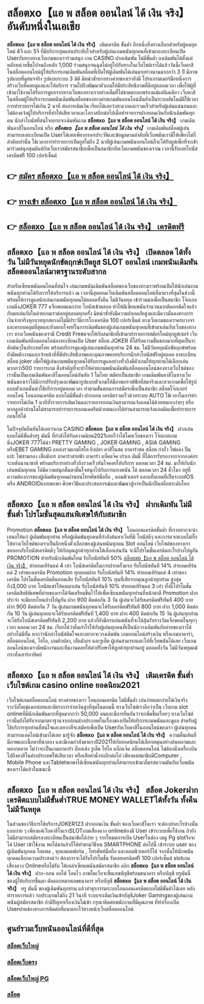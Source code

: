 # สล็อตxo【แอ พ สล็อต ออนไลน์ ได้ เงิน จริง】   อันดับหนึ่งในเอเชีย 

**สล็อตxo【แอ พ สล็อต ออนไลน์ ได้ เงิน จริง】** เติมเครดิต ขั้นต่ำ  อีกหนึ่งสิ่งทางเลือกสำหรับผู้คนยุคใหม่ 4จี และ 5จี ที่มีบริการสุดแสนประทับใจสำหรับผู้เล่นเกมพนันทุกคนที่เข้ามาลงทะเบียนเปิด Userกับทางทางเว็บเกมของเราร่วมสนุก เกม CASINO  ฝากเดิมพัน ไม่มีขั้นต่ำ ลงเดิมพันได้ตั้งแต่ หลักหน่วยขึ้นไปจนถึงหลัก 1,000 ร่วมสนุกจนฉุดไม่อยู่ไปกับทางในเว็บไซต์เราได้แล้ววันนี้เว็บคาสิโนสล็อตออนไลน์ผู้ให้บริการเกมเดิมพันสล็อตที่เปิดให้ผู้เดิมพันได้เล่นมาอย่างนานมากกว่า 3 ปี มีภาพรูปแบบที่ดูสมจจริง รูปแบบระบบ 3 มิติ
มิหนำซ้ำทางทางค่ายของเรายังมี โปรแกรมเมอร์มือหนึ่งการสร้างเว็บที่คอยดูแลและให้บริการ  รวมไปถึงพัฒนาตัวเกมให้มีประสิทธิภาพที่ดีอยู่ตลอดเวลา เพื่อให้ผู้ที่เข้ามาใช้งานได้รับการดูแลจากทางเว็บของทางเราอย่างเต็มที่ไม่ขาดตกบกพร่องแม้แต่นิดเดียว เว็บคาสิโนสล็อตผู้ให้บริการเกมพนันเดิมพันสล็อตของทางค่ายเกมพันออนไลน์นั้นยังเป็นระบบอัตโนมัติใช้เวลาการทำรายการไม่เกิน 2 นาที ต่อการเติมเงิน เรียกได้เลยว่าสะดวกและรวดเร็วสำหรับผู้เล่นแน่นอนและไม่ต้องแจ้งผู้ให้บริการที่ทำให้เสียเวลาและโอกาสอีกต่อไปเมื่อทำรายการฝากยอดเงินกับนักเดิมพันทุกคน
นักล่าโบนัสที่สนใจอยากจะเดิมพันเกม **สล็อตxo【แอ พ สล็อต ออนไลน์ ได้ เงิน จริง】** เกมเดิมพันคาสิโนออนไลน์ หรือ ***สล็อตxo【แอ พ สล็อต ออนไลน์ ได้ เงิน จริง】*** เกมเดิมพันสล็อตผู้เล่นสามารถลงทะเบียนเปิด Userได้เลยเพียงกรอกประวัติและข้อมูลตามลำดับที่เว็บพนันเรามีให้เพียงไม่กี่ลำดับเท่านั้น ใช้เวลาการทำรายการเปิดยูสไม่ถึง 2 นาทีผู้เล่นเกมพนันออนไลน์ก็จะได้รับยูสเพื่อที่จะเข้ามาร่วมสนุกสุดมันส์กับเว็บเราสมัครสมาชิกเพื่อเป็นสมาชิกกับเว็บเกมพนันของเราณ เวลานี้รับเลยโบนัสเครดิตฟรี 100 เปอร์เซ็นต์

## 👉 [สมัคร สล็อตxo【แอ พ สล็อต ออนไลน์ ได้ เงิน จริง】](https://archa888.com/)
## 👉 [ทางเข้า สล็อตxo【แอ พ สล็อต ออนไลน์ ได้ เงิน จริง】](https://archa888.com/)
## 👉 [สล็อตxo【แอ พ สล็อต ออนไลน์ ได้ เงิน จริง】 เครดิตฟรี](https://archa888.com/)

## สล็อตxo【แอ พ สล็อต ออนไลน์ ได้ เงิน จริง】 เปิดตลอด ได้ทั้งวัน ไม่มีวันหยุดนักขัตฤกษ์เปิดยูส SLOT ออนไลน์ เกมพนันเดิมพันสล็อตออนไลน์มาตรฐานระดับสากล

สำหรับเซียนพนันคนไหนที่สนใจ เล่นเกมพนันเดิมพันสล็อตของเว็บของทางเราพร้อมเปิดให้นักเล่นเกมพนันทุกท่านได้รับการให้บริการแล้ว ณ เวลานี้สุดยอดเว็บเดิมพันสล็อตออนไลน์ที่มาแรงที่สุดในช่วงนี้ พร้อมให้การดูแลนักเล่นเกมพนันทุกคนได้ตลอดทั้งคืน ไม่มีวันหยุด เข้าร่วมมาเพื่อเป็นสมาชิก โจ๊กเกอเกมมิ่งJOKER 777 แจ็กพอตแตกง่าย โบนัสเข้าตลอด ทำให้มีเซียนพนันจำนวนมากติดอกติดใจแล้วกับมาเล่นกับในค่ายเกมเราต่ออยู่ตลอดทุกครั้ง มิหนำซ้ำยังมีความปลอดภัยสูงและมีความั่นคงทางการเงินจ่ายจริงทุกบาททุกสตางค์ไม่มีประวัติการโกงเครดิต 100 เปอร์เซ็นต์ ทางเว็บเกมของเราครบวงจรและครอบคลุมที่สุดและยังตอบโจทย์ในการเดิมพันของผู้เล่นเกมพนันทุกคนที่เข้ามาเล่นกับเว็บของทางเรา
ทางเว็บพนันของเรามี Credit Freeแจกให้กับสมาชิกที่เข้ามาทำรายการสมัครใหม่ทุกยูสเซอร์ เว็บเกมเดิมพันสล็อตออนไลน์ลงทะเบียนเปิด User สล็อต JOKER ที่ได้รับความชื่นชอบมากที่สุดเป็นระดับต้นๆในประเทศไทย พร้อมบริการดูแลผู้เล่นเกมพนันทุกท่าน 24 ชม. ไม่มีวันหยุดนักขัตฤกษ์พร้อมยังมีพนักงานและเจ้าหน้าที่ที่มีประสิทธิภาพและคุณภาพคอยบริการนักล่าโบนัสฟรีอยู่ตลอด ลงทะเบียน สล็อต joker เพื่อให้ผู้เล่นเกมพนันทุกคนได้รับการดูแลอย่างทั่วถึงมีตัวเกมให้ทุกท่านได้เลือกเล่นมากกว่า500 รายการเกม
สิ่งสำคัญที่จะทำให้ค่ายเกมพนันเดิมพันสล็อตออนไลน์ของทางเว็บไซต์ของเรานั้นเป็นเกมเดิมพันคาสิโนออนไลน์อันดับ 1 ในไทย สมัครเป็นสมาชิก  เกมเดิมพันคาสิโนทางเว็บพนันของเราได้มีการปรับปรุงและพัฒนารูปแบบตัวเกมให้มีภาพกราฟฟิกที่สมจริงและสวยงามเพื่อให้รูปแบบตัวเกมนั้นน่าใช้บริการอยู่ตลอดเวลา ทำตามขั้นตอนการสมัครเพื่อเป็นสมาชิก สล็อตโจ๊กเกอร์ออนไลน์ โอนถอนเครดิต แบบไม่มีขั้นต่ำ ฝากถอน เครดิตรวดเร็วด้วยระบบ AUTO ใช้เวลาในการทำรายการไม่เกิน 1 นาทีทั้งรายการเติมเงินและรายการถอนเงินสามารถแจ้งถอนได้ด้วยตนเองง่ายๆ หรือหากลูกค้าท่านใดไม่สามารถทำรายการถอนเคดริตด้วยตนเองได้ท่านสามารถแจ้งแอดมินเพื่อทำรายการถอนให้ได้

ในปัจจุบันยืนยันได้เลยว่าเกม CASINO **สล็อตxo【แอ พ สล็อต ออนไลน์ ได้ เงิน จริง】** ฝากเล่นแบบไม่มีขั้นต่ำทรู มันนี่ ที่กำลังได้รับความนิยม2021เลยก็ว่าได้โดยเว็บของเรา โจ๊กเกอเกมมิ่งJOKER 777ได้นำ PRETTY GAMING , JOKER GAMING , ASIA GAMING หรือEBET GAMING แหล่งรวมเกมไฮโล ยิงปลา คาสิโนสด บาคาร่าสด สล็อต กำถั่ว ไพ่แคง ปั่นแปะ ไพ่สามกอง เสือมังกร บาคาร่าสายฟ้า บาคาร่า แบ็คแจ๊ค เก้าเก ดัมมี่ ที่ได้การรับรองจากจากองค์กรระบดับนานาชาติ พร้อมบริการอย่างทั่วถึงรวดเร็วทันใจคอยให้บริการ ตลอดเวลา 24 ชม. มาให้กับนักเล่นพนันทุกคน ได้มีความสนุกตื่นตาตื่นใจสนุกไปกับการแทงพนัน ได้ ตลอดเวลา 24 ชั่วโมง อยู่ที่ความต้องการของผู้เดิมพันทุกคนผ่านบนโทรศัพท์มือถือ , คอมพิวเตอร์ และแท็บเลตที่เป็นระบบIOS หรือ ANDROIDแบบพกพา ศึกษาวิธีและประสบการณ์และพัฒนาสู่การเป็นนักปั่นสล็อตระดับโลก

## สล็อตxo【แอ พ สล็อต ออนไลน์ ได้ เงิน จริง】 ฝากเดิมพัน ไม่มีขั้นต่ำ โปรโมชั่นสุดแสนพิเศษให้กับสมาชิก

 Promotion  **สล็อตxo【แอ พ สล็อต ออนไลน์ ได้ เงิน จริง】** โอนถอนเครดิตขั้นต่ำ ที่เราอยากจะนำเสนอให้แก่  ผู้เดิมพันทุกท่าน หรือผู้เดิมพันทุกคนที่กำลังค้นหาเว็บที่มี โบนัสดีๆ และการแจกแบบไม่กั๊ก ให้ทางเว็บไซต์ของเราเป็นอีกหนึ่งตัวเลือกของผู้เล่นพนันทุกคน Slot ออนไลน์ เว็บไซต์ของทางเรา ขอบอกกับโบนัสเครดิตดีๆ ให้กับคุณลูกค้าทุกท่านได้เลือกเล่นกัน จะมีโปรโมชั่นเครดิตอะไรบ้างไปดูกัน
 PROMOTION สำหรับนักเดิมพันใหม่ รับโบนัสทันที 50% [สล็อตxo【แอ พ สล็อต ออนไลน์ ได้ เงิน จริง】](https://archa888.com/) ทำยอดเทิร์นแค่ 4 เท่า
โบนัสเครดิตในการฝากครั้งแรก รับโบนัสทันที 14% ทำยอดเทิร์นแค่ 2 เท่าของเครดิต
 Promotion ทุกยอดฝาก รับโบนัสทันที 14% ทำยอดเทิร์นแค่ 4 เท่าของเครดิต
โปรโมชั่นเครดิตคืนยอดเสีย รับโบนัสทันที 10% ทุนที่เสียจากคุณลูกค้าทุกท่าน สูงสุดถึง3,000 บาท
โบนัสแชร์ให้คนมาเล่น รับโบนัสทันที 10% ทำยอดเทิร์นแค่ 3 เท่า
ทั้งนี้โปรโมชั่นเครดิตสิทธิพิเศษที่ค่ายของเราได้จัดเตรียมขึ้นไว้ให้เพื่อเซียนพนันทุกท่านที่หน้าตาดี  Promotion ฝากประจำ จะมีแบบไหนบ้างไปดูกัน
ฝาก 900 ติดต่อกัน 3 วัน ผู้เล่นจะได้รับเครดิตฟรีทันที 400 บาท
ฝาก 900 ติดต่อกัน 7 วัน ผู้เล่นเกมพนันทุกคนจะได้รับเครดิตฟรีทันที 800 บาท
ฝาก 1,000 ติดต่อกัน 10 วัน ผู้เล่นทุกคนจะได้รับเครดิตฟรีทันที 1,400 บาท
ฝาก 400 ติดต่อกัน 15 วัน ผู้เล่นทุกท่านจะได้รับโบนัสเครดิตฟรีทันที 2,200 บาท
แล้วก็ยังมีการเล่นพนันที่จะได้ลุ้นรับรางวัลแจ็กพอตในทุกๆเวลา ตลอดเวลา 24 ชม. เรียกได้ว่าคืนกำไรให้กับผู้เล่นทุกคนที่เป็นนักวางเดิมพันกับค่ายของเราได้อย่างไม่มีอั้น หากว่านักล่าโบนัสติดใจและอยากจะวางเดิมพัน เกมออนไลน์สร้างเงิน หรือเกมบาคาร่า, สล็อตออนไลน์, ไฮโล, เกมยิงปลา, เสือมังกร และรูเล็ต ผู้เล่นสามารถแตะไปที่เว็บพนันได้เลย เว็บเกมออนไลน์ของเรามีพนักงานและทีมงานคอยให้คำปรึกษาให้ลูกค้าทุกท่านอยู่ ตลอดทั้งวัน ไม่มีวันหยุดแม้กระทั่งเสาร์อาทิตย์

## สล็อตxo【แอ พ สล็อต ออนไลน์ ได้ เงิน จริง】 เติมเครดิต ขั้นต่ำ  เว็บไซต์เกม casino online ยอดนิยม2021

เว็บไซต์เกมสล็อตออนไลน์ ทางค่ายของเรา โอนถอนเครดิต ไม่มีขั้นต่ำ เล่นง่ายแตกง่ายได้เงินจริง รางวัลใหญ่แตกบ่อยและอัตราการจ่ายเงินสูงที่สุดในตอนนี้ ทางเว็บไซต์เราถือว่าเป็น เว็บเกม slot onlineที่มีนักเดิมพันมากที่สุดมากกว่า 50,000 คนและมีการยืนยันว่าจะเพิ่มขึ้นเรื่อยๆ ทางเว็บไซต์เรานั้นยังได้รับจากมาตราฐานจากบ่อนต่างประเทศในเรื่องของเปิดให้บริการเกมพนันและดูแล สำหรับผู้ใช้บริการทุกท่านที่สนใจและอยากที่จะสมัครเพื่อเปิด Userกับเว็บคาสิโนออนไลน์ของเรา ผู้เล่นทุกคนสามารถแอดไลน์เข้ามาได้เลย
	มารู้จัก **สล็อตxo【แอ พ สล็อต ออนไลน์ ได้ เงิน จริง】** ความตื่นเต้นที่มีภาพและเนื้อหาที่น่าลอง และมีเกมกำลังมาแรงปี2021ให้กับยอดนิยมได้เลือกหมุนอย่างล้นหลามและหลากหลาย  ไม่ว่าจะเป็นเกมบาคาร่า ป๊อกเด้ง รูเล็ต ไฮโล แบ็กแจ๊ค สล็อตออนไลน์ ไม่ต้องนั่งเครื่องบินไปถึงคาสิโนต่างประเทศให้เสียเวลา หรือเสียค่านั่งรถอีกต่อไป เพียงแค่สมาชิกมีComputer , Mobile Phone และTabletพกพาได้เซียนพนันทุกท่านก็สามารถเข้ามาลิ้มรสความมันกับเว็บพนันของเราได้แล้วในขณะนี้

## สล็อตxo【แอ พ สล็อต ออนไลน์ ได้ เงิน จริง】 สล็อต Jokerฝากเครดิตแบบไม่มีขั้นต่ำTRUE MONEY WALLETได้ทั้งวัน ทั้งคืน ไม่มีวันหยุด

ในส่วนของวิธีการใช้บริการJOKER123 ฝากถอนเงิน ขั้นต่ำ ของเว็บคาสิโนเรา จะต้องทำอะไรบ้างนั้น แบบง่าย ๆ เพียงแค่เว็บคาสิโนเราSLOTเกมเสี่ยงดวง onlineต้องมี User เข้าระบบเพื่อใช้งาน ถ้ายังไม่มีสามารถสมัครลงทะเบียนเป็นสมาชิกได้ง่าย ๆ จากโหมดการเปิด Userในช่อง เมนู Pg slotจึงจะได้ User เข้าใช้งาน พอได้มาแล้วก็ให้ทำตามวิธีบน SMARTPHONE ต่อไปนี้
เข้าระบบ user  ของผู้เดิมพันทุกคน ไอแพด , ทุกแพลตฟอร์ม , โทรศัพท์มือถือ และคอมพิวเตอร์ก็ได้
จากนั้นให้นักพนันทุกคนเลือกความประสงค์ว่า ต้องการจะได้รับโปรโมชั่น รับเลยเครดิตฟรี 100 เปอร์เซ็นต์ slotเกมเสี่ยงดวง Onlineหรือไม่รับ
ให้เหล่าเซียนพนันสมัครสมาชิก คลิก **สล็อตxo【แอ พ สล็อต ออนไลน์ ได้ เงิน จริง】** ฝาก-ถอน ออโต้ โอนไว ภาพในเว็บจะขึ้นเลขบัญชีพร้อมธนาคาร หรือบัญชี ทรูมันนี่ ของผู้ให้บริการขึ้นมา
คัดลอกหมายเลขธนาคาร หรือบัญชี **สล็อตxo【แอ พ สล็อต ออนไลน์ ได้ เงิน จริง】** ทรู มันนี่ ของผู้เดิมพันทุกท่าน แล้วทำธุรกรรมระบบโอนถอนเครดิตแบบไม่มีขั้นต่ำได้เลย
หลังทำรายการแล้ว รอประมาณไม่ถึง 21 วินาที ระบบจะเติมเงินเข้าบัญชีJoker Gamingของผู้เล่นเกมพนันผู้สมัครสมาชิก
ถ้ามีปัญหาเรื่องเงินไม่เข้า กรุณาติดต่อพนักงานที่มีคุณภาพ ที่ทำเรื่องเปิด Userผ่านช่องทางการติดต่อที่แนบเอาไว้ทางหน้าเว็บสล็อตออนไลน์

## ศูนย์รวมเว็บพนันออนไลน์ที่ดีที่สุด

### [สล็อตเว็บใหญ่](https://archa888.com/)
### [สล็อตเว็บตรง](https://slot168boy.com/)
### [สล็อตเว็บใหญ่ PG](https://archa888.com/)
### [สล็อต](https://atom.io/themes/%E0%B8%AA%E0%B8%A5%E0%B9%87%E0%B8%AD%E0%B8%95%E3%80%90%E0%B9%80%E0%B8%A7%E0%B9%87%E0%B8%9A%20%E0%B8%AA%E0%B8%A5%E0%B9%87%E0%B8%AD%E0%B8%95%20%E0%B8%AD%E0%B8%AD%E0%B8%99%E0%B9%84%E0%B8%A5%E0%B8%99%E0%B9%8C%20%E0%B8%AD%E0%B8%B1%E0%B8%99%E0%B8%94%E0%B8%B1%E0%B8%9A%201%E3%80%91)
